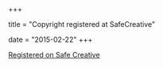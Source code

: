 +++

title = "Copyright registered at SafeCreative"

date =  "2015-02-22"
+++

<a href="http://www.safecreative.org/userfeed/1502220161671" target="d402d56e-ea4b-3c19-8ab2-b560d33c657d">Registered on Safe Creative</a>


